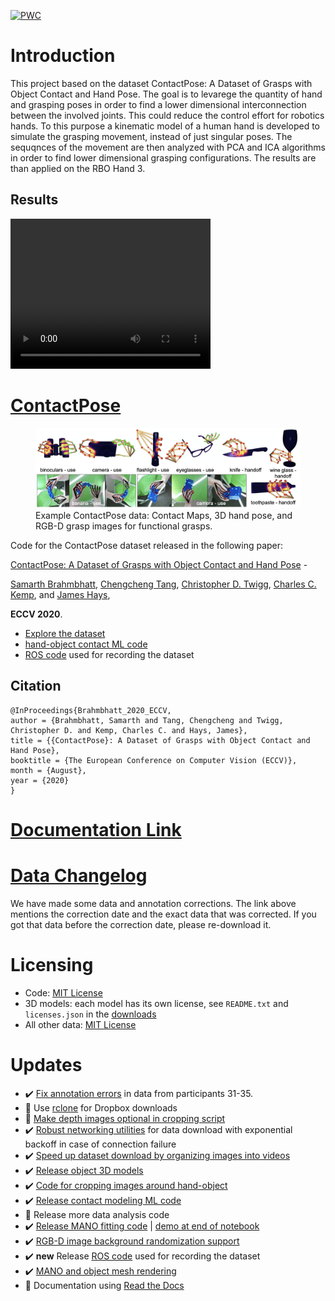 [![PWC](https://img.shields.io/endpoint.svg?url=https://paperswithcode.com/badge/contactpose-a-dataset-of-grasps-with-object/grasp-contact-prediction-on-contactpose)](https://paperswithcode.com/sota/grasp-contact-prediction-on-contactpose?p=contactpose-a-dataset-of-grasps-with-object)

# Introduction
This project based on the dataset ContactPose: A Dataset of Grasps with Object Contact and Hand Pose. The goal is to levarege the quantity of hand and grasping poses in order to find a lower dimensional interconnection between the involved joints. This could reduce the control effort for robotics hands. To this purpose a kinematic model of a human hand is developed to simulate the grasping movement, instead of just singular poses. The sequqnces of the movement are then analyzed with PCA and ICA algorithms in order to find lower dimensional grasping configurations. The results are than applied on the RBO Hand 3.

## Results


<video width="320" height="240" controls>
  <source src="images/IMG_8071" type="video/mp4">
</video>



# [ContactPose](https://contactpose.cc.gatech.edu)

<figure>
<img src="readme_images/teaser.png" width="700">
<figcaption>Example ContactPose data: Contact Maps, 3D hand pose, and RGB-D grasp images for functional grasps.</figcaption>
</figure>

Code for the ContactPose dataset released in the following paper:

[ContactPose: A Dataset of Grasps with Object Contact and Hand Pose](https://contactpose.cc.gatech.edu) - 

[Samarth Brahmbhatt](https://samarth-robo.github.io/),
[Chengcheng Tang](https://scholar.google.com/citations?hl=en&user=WbG27wQAAAAJ),
[Christopher D. Twigg](https://scholar.google.com/citations?hl=en&user=aN-lQ0sAAAAJ),
[Charles C. Kemp](http://charliekemp.com/), and
[James Hays](https://www.cc.gatech.edu/~hays/),

**ECCV 2020**.

- [Explore the dataset](https://contactpose.cc.gatech.edu/contactpose_explorer.html)
- [hand-object contact ML code](https://github.com/samarth-robo/ContactPose-ML)
- [ROS code](https://github.com/samarth-robo/contactpose_ros_utils) used for recording the dataset

## Citation
```
@InProceedings{Brahmbhatt_2020_ECCV,
author = {Brahmbhatt, Samarth and Tang, Chengcheng and Twigg, Christopher D. and Kemp, Charles C. and Hays, James},
title = {{ContactPose}: A Dataset of Grasps with Object Contact and Hand Pose},
booktitle = {The European Conference on Computer Vision (ECCV)},
month = {August},
year = {2020}
}
```

# [Documentation Link](docs/doc.md)

# [Data Changelog](docs/data_changelog.md)
We have made some data and annotation corrections. The link above mentions the correction date and the exact data that was corrected.
If you got that data before the correction date, please re-download it.

# Licensing
- Code: [MIT License](LICENSE.txt)
- 3D models: each model has its own license, see `README.txt` and `licenses.json` in the [downloads](docs/doc.md#3d-models-and-3d-printing)
- All other data: [MIT License](LICENSE.txt)

# Updates
- :heavy_check_mark: [Fix annotation errors](https://github.com/facebookresearch/ContactPose/issues/7) in data from participants 31-35.
- :black_square_button: Use [rclone](https://github.com/rclone/rclone) for Dropbox downloads
- :black_square_button: [Make depth images optional in cropping script](https://github.com/facebookresearch/ContactPose/issues/6)
- :heavy_check_mark: [Robust networking utilities](utilities/networking.py) for data download with exponential backoff in case of connection failure
- :heavy_check_mark: [Speed up dataset download by organizing images into videos](docs/doc.md#download-rgb-images-only)
- :heavy_check_mark: [Release object 3D models](docs/doc.md#3d-models-and-3d-printing)
- :heavy_check_mark: [Code for cropping images around hand-object](demo.ipynb)
- :heavy_check_mark: [Release contact modeling ML code](https://github.com/samarth-robo/ContactPose-ML)
- :black_square_button: Release more data analysis code
- :heavy_check_mark: [Release MANO fitting code](utilities/mano_fitting.py) | [demo at end of notebook](demo.ipynb)
- :heavy_check_mark: [RGB-D image background randomization support](docs/doc.md#image-preprocessing)
- :heavy_check_mark: **new** Release [ROS code](https://github.com/samarth-robo/contactpose_ros_utils) used for recording the dataset
- :heavy_check_mark: [MANO and object mesh rendering](docs/rendering.md)
- :black_square_button: Documentation using [Read the Docs](https://readthedocs.org)
